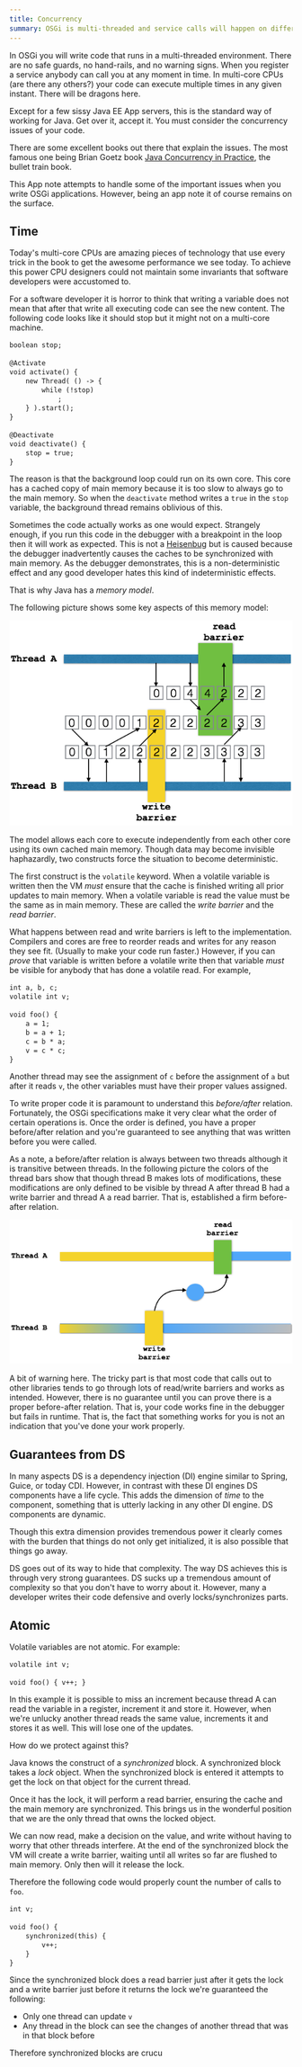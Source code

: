 ```yaml
---
title: Concurrency
summary: OSGi is multi-threaded and service calls will happen on different threads. This App note discusses the concurrency issues and provides a number of standard patterns that work well in OSGi (and outside).
---
```


In OSGi you will write code that runs in a multi-threaded environment. There are 
no safe guards, no hand-rails, and no warning  signs. When you register a service 
anybody can call you at any moment in time. In multi-core CPUs (are there any others?) 
your code can execute multiple times in any given instant. There will be dragons
here.

Except for a few sissy Java EE App servers, this is the standard way of working for Java.
Get over it, accept it. You must consider the concurrency issues of your code.

There are some excellent books out there that explain the issues. The most famous
one being Brian Goetz book [Java Concurrency in Practice][1], the bullet train book.

This App note attempts to handle some of the important issues when you write OSGi
applications. However, being an app note it of course remains on the surface.

## Time

Today's multi-core CPUs are amazing pieces of technology that use every trick in the
book to get the awesome performance we see today. To achieve this power CPU designers
could not maintain some invariants that software developers were accustomed to.

For a software developer it is horror to think that writing a variable does not mean
that after that write all executing code can see the new content. The following
code looks like it should stop but it might not on a multi-core machine.

	boolean stop;
	
	@Activate
	void activate() {
		new Thread( () -> {
			while (!stop) 
				;
		} ).start();
	}
	
	@Deactivate
	void deactivate() {
		stop = true;
	}

The reason is that the background loop could run on its own core. This core has a 
cached copy of main memory because it is too slow to always go to the main memory.
So when the `deactivate` method writes a `true` in the `stop` variable, the background
thread remains oblivious of this.

Sometimes the code actually works as one would expect. Strangely enough, if you 
run this code in the debugger with a breakpoint in the loop then it will work as expected.
This is not a [Heisenbug] but is caused because the debugger inadvertently causes the
caches to be synchronized with main memory. As the debugger demonstrates, this is 
a non-deterministic effect and any good developer hates this kind of indeterministic 
effects.

That is why Java has a _memory model_. 

The following picture shows some key aspects of this memory model:
 
![Write/Read Barriers](img/concurrency/conc-barriers.png)

The model allows each core to execute independently from each other core using its own
cached main memory. Though data may become invisible haphazardly, two constructs 
force the situation to become deterministic.

The first construct is the `volatile` keyword. When a volatile variable is written
then the VM _must_ ensure that the cache is finished writing all prior updates to main
memory. When a volatile variable is read the value must be the same as in main memory.
These are called the _write barrier_ and the _read barrier_.

What happens between read and write barriers is left to the implementation. Compilers
and cores are free to reorder reads and writes for any reason they see fit. (Usually
to make your code run faster.) However, if you can _prove_ that variable is written
before a volatile write then that variable _must_ be visible for anybody that has done
a volatile read. For example,

	int a, b, c;
	volatile int v;
	
	void foo() {
		a = 1;
		b = a + 1;
		c = b * a;
		v = c * c;
	}

Another thread may see the assignment of `c` before the assignment of `a` but 
after it reads `v`, the other variables must have their proper values assigned.

To write proper code it is paramount to understand this _before/after_ relation.
Fortunately, the OSGi specifications make it very clear what the order of 
certain operations is. Once the order is defined, you have a proper before/after
relation and you're guaranteed to see anything that was written before you were 
called.

As a note, a before/after relation is always between two threads although it is 
transitive between threads. In the following picture the colors of the thread
bars show that though thread B makes lots of modifications, these modifications 
are only defined to be visible by thread A after thread B had a write barrier
and thread A a read barrier. That is, established a firm before-after
relation.

![Write/Read Barriers](img/concurrency/conc-before-after.png)

A bit of warning here. The tricky part is that most code that calls out to 
other libraries tends to go through lots of read/write barriers and works 
as intended. However, there is no guarantee until you can prove there is
a proper before-after relation. That is, your code works fine in the debugger
but fails in runtime. That is, the fact that something works for you is not an
indication that you've done your work properly. 

## Guarantees from DS

In many aspects DS is a dependency injection (DI) engine similar to Spring, Guice, or
today CDI. However, in contrast with these DI engines DS components have a life cycle.
This adds the dimension of _time_ to the component, something that is utterly lacking in
any other DI engine. DS components are dynamic.

Though this extra dimension provides tremendous power it clearly comes with the
burden that things do not only get initialized, it is also possible that things go
away.

DS goes out of its way to hide that complexity. The way DS achieves this is through
very strong guarantees. DS sucks up a tremendous amount of complexity so that you
don't have to worry about it. However, many a developer writes their code defensive
and overly locks/synchronizes parts.

  

## Atomic 

Volatile variables are not atomic. For example:

	volatile int v;
	
	void foo() { v++; }

In this example it is possible to miss an increment because thread A can read the 
variable in a register, increment it and store it. However, when we're unlucky
another thread reads the same value, increments it and stores it as well. This
will lose one of the updates.

How do we protect against this?

Java knows the construct of a _synchronized_ block. A synchronized block takes a 
_lock_ object. When the synchronized block is entered it attempts to get the lock
on that object for the current thread. 

Once it has the lock, it will perform a read barrier, ensuring the cache and the
main memory are synchronized. This brings us in the wonderful position that
we are the only thread that owns the locked object. 

We can now read, make a decision on the value, and
write without having to worry that other threads interfere. At the end of the synchronized
block the VM will create a write barrier, waiting until all writes so far are flushed
to main memory. Only then will it release the lock.

Therefore the following code would properly count the number of calls to `foo`.

	int v;
	
	void foo() { 
		synchronized(this) {
			v++;
		} 
	}

Since the synchronized block does a read barrier just after it gets the lock
and a write barrier just before it returns the lock we're guaranteed the following:

* Only one thread can update `v`
* Any thread in the block can see the changes of another thread that was in that block before

Therefore synchronized blocks are crucu




 


   


 

[1]: https://www.amazon.com/Java-Concurrency-Practice-Brian-Goetz/dp/0321349601
[Heisenbug]: https://en.wikipedia.org/wiki/Heisenbug
